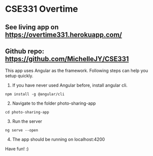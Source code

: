 # CSE331 Overtime

## See living app on https://overtime331.herokuapp.com/

## Github repo: https://github.com/MichelleJY/CSE331

This app uses Angular as the framework. Following steps can help you setup quickly. 

1. If you have never used Angular before, install angular cli. 

```
npm install -g @angular/cli
```

2. Navigate to the folder photo-sharing-app

```
cd photo-sharing-app
```

3. Run the server

```
ng serve --open
```

4. The app should be running on localhost:4200

Have fun! :)


